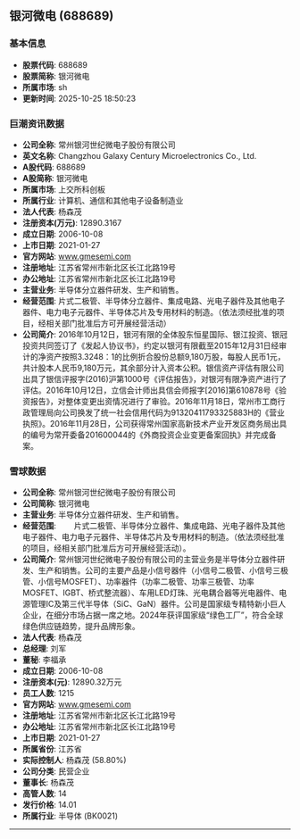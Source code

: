 ## 银河微电 (688689)

### 基本信息

- **股票代码**: 688689
- **股票简称**: 银河微电
- **所属市场**: sh
- **更新时间**: 2025-10-25 18:50:23

### 巨潮资讯数据

- **公司全称**: 常州银河世纪微电子股份有限公司
- **英文名称**: Changzhou Galaxy Century Microelectronics Co., Ltd.
- **A股代码**: 688689
- **A股简称**: 银河微电
- **所属市场**: 上交所科创板
- **所属行业**: 计算机、通信和其他电子设备制造业
- **法人代表**: 杨森茂
- **注册资本(万元)**: 12890.3167
- **成立日期**: 2006-10-08
- **上市日期**: 2021-01-27
- **官方网站**: www.gmesemi.com
- **注册地址**: 江苏省常州市新北区长江北路19号
- **办公地址**: 江苏省常州市新北区长江北路19号
- **主营业务**: 半导体分立器件研发、生产和销售。
- **经营范围**: 片式二极管、半导体分立器件、集成电路、光电子器件及其他电子器件、电力电子元器件、半导体芯片及专用材料的制造。（依法须经批准的项目，经相关部门批准后方可开展经营活动）
- **公司简介**: 2016年10月12日，银河有限的全体股东恒星国际、银江投资、银冠投资共同签订了《发起人协议书》，约定以银河有限截至2015年12月31日经审计的净资产按照3.3248：1的比例折合股份总额9,180万股，每股人民币1元，共计股本人民币9,180万元，其余部分计入资本公积。银信资产评估有限公司出具了银信评报字(2016)沪第1000号《评估报告》，对银河有限净资产进行了评估。2016年10月12日，立信会计师出具信会师报字[2016]第610878号《验资报告》，对整体变更出资情况进行了审验。2016年11月18日，常州市工商行政管理局向公司换发了统一社会信用代码为91320411793325883H的《营业执照》。2016年11月28日，公司获得常州国家高新技术产业开发区商务局出具的编号为常开委备201600044的《外商投资企业变更备案回执》并完成备案。

### 雪球数据

- **公司全称**: 常州银河世纪微电子股份有限公司
- **公司简称**: 银河微电
- **主营业务**: 半导体分立器件研发、生产和销售。
- **经营范围**: 　　片式二极管、半导体分立器件、集成电路、光电子器件及其他电子器件、电力电子元器件、半导体芯片及专用材料的制造。（依法须经批准的项目，经相关部门批准后方可开展经营活动）。
- **公司简介**: 常州银河世纪微电子股份有限公司的主营业务是半导体分立器件研发、生产和销售。公司的主要产品是小信号器件（小信号二极管、小信号三极管、小信号MOSFET）、功率器件（功率二极管、功率三极管、功率MOSFET、IGBT、桥式整流器）、车用LED灯珠、光电耦合器等光电器件、电源管理IC及第三代半导体（SiC、GaN）器件。公司是国家级专精特新小巨人企业，在细分市场占据一席之地。2024年获评国家级“绿色工厂”，符合全球绿色供应链趋势，提升品牌形象。
- **法人代表**: 杨森茂
- **总经理**: 刘军
- **董秘**: 李福承
- **成立日期**: 2006-10-08
- **注册资本(元)**: 12890.32万元
- **员工人数**: 1215
- **官方网站**: www.gmesemi.com
- **注册地址**: 江苏省常州市新北区长江北路19号
- **办公地址**: 江苏省常州市新北区长江北路19号
- **上市日期**: 2021-01-27
- **所属省份**: 江苏省
- **实际控制人**: 杨森茂 (58.80%)
- **公司分类**: 民营企业
- **董事长**: 杨森茂
- **高管人数**: 14
- **发行价格**: 14.01
- **所属行业**: 半导体 (BK0021)

---